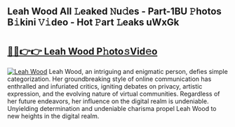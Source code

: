 ## Leah Wood All 𝙻eaked 𝙽u𝚍es - Part-1BU 𝙿hotos B𝚒kini 𝚅𝚒deo - Hot 𝙿art 𝙻eaks uWxGk

# <h2><a href="http://ld0mda.urlbe.top/?page=Leah+Wood">🔗🔗👉👉 Leah Wood P𝚑oto𝚜Vid𝚎o</a></h2>

[![Leah Wood](https://i.imgur.com/eBuTRDB.gif)](http://ld0mda.urlbe.top/?page=Leah+Wood)
Leah Wood, an intriguing and enigmatic person, defies simple categorization. Her groundbreaking style of online communication has enthralled and infuriated critics, igniting debates on privacy, artistic expression, and the evolving nature of virtual communities. Regardless of her future endeavors, her influence on the digital realm is undeniable. Unyielding determination and undeniable charisma propel Leah Wood to new heights in the digital realm.
